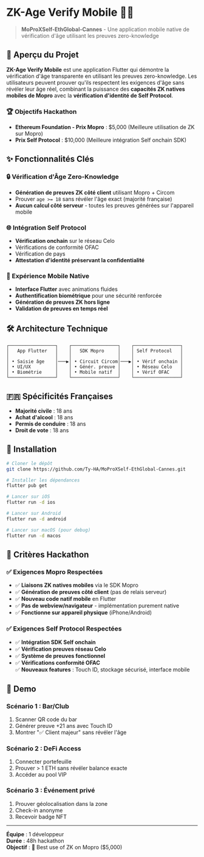 # ZK-Age Verify Mobile 🔐📱

> **MoProXSelf-EthGlobal-Cannes** - Une application mobile native de vérification d'âge utilisant les preuves zero-knowledge

## 🎯 Aperçu du Projet

**ZK-Age Verify Mobile** est une application Flutter qui démontre la vérification d'âge transparente en utilisant les preuves zero-knowledge. Les utilisateurs peuvent prouver qu'ils respectent les exigences d'âge sans révéler leur âge réel, combinant la puissance des **capacités ZK natives mobiles de Mopro** avec la **vérification d'identité de Self Protocol**.

### 🏆 Objectifs Hackathon
- **Ethereum Foundation - Prix Mopro** : $5,000 (Meilleure utilisation de ZK sur Mopro)
- **Prix Self Protocol** : $10,000 (Meilleure intégration Self onchain SDK)

## ✨ Fonctionnalités Clés

### 🔒 Vérification d'Âge Zero-Knowledge
- **Génération de preuves ZK côté client** utilisant Mopro + Circom
- Prouver `age >= 18` sans révéler l'âge exact (majorité française)
- **Aucun calcul côté serveur** - toutes les preuves générées sur l'appareil mobile

### 🌐 Intégration Self Protocol
- **Vérification onchain** sur le réseau Celo
- Vérifications de conformité OFAC
- Vérification de pays
- **Attestation d'identité préservant la confidentialité**

### 📱 Expérience Mobile Native
- **Interface Flutter** avec animations fluides
- **Authentification biométrique** pour une sécurité renforcée
- **Génération de preuves ZK hors ligne**
- **Validation de preuves en temps réel**

## 🛠️ Architecture Technique

```
┌─────────────────┐    ┌─────────────────┐    ┌─────────────────┐
│   App Flutter   │    │   SDK Mopro     │    │ Self Protocol   │
│                 │    │                 │    │                 │
│ • Saisie âge    │───▶│ • Circuit Circom│───▶│ • Vérif onchain │
│ • UI/UX         │    │ • Génér. preuve │    │ • Réseau Celo   │
│ • Biométrie     │    │ • Mobile natif  │    │ • Vérif OFAC    │
└─────────────────┘    └─────────────────┘    └─────────────────┘
```

## 🇫🇷 Spécificités Françaises

- **Majorité civile** : 18 ans
- **Achat d'alcool** : 18 ans
- **Permis de conduire** : 18 ans
- **Droit de vote** : 18 ans

## 🚀 Installation

```bash
# Cloner le dépôt
git clone https://github.com/Ty-HA/MoProXSelf-EthGlobal-Cannes.git

# Installer les dépendances
flutter pub get

# Lancer sur iOS
flutter run -d ios

# Lancer sur Android
flutter run -d android

# Lancer sur macOS (pour debug)
flutter run -d macos
```

## 🎯 Critères Hackathon

### ✅ Exigences Mopro Respectées
- ✅ **Liaisons ZK natives mobiles** via le SDK Mopro
- ✅ **Génération de preuves côté client** (pas de relais serveur)
- ✅ **Nouveau code natif mobile** en Flutter
- ✅ **Pas de webview/navigateur** - implémentation purement native
- ✅ **Fonctionne sur appareil physique** (iPhone/Android)

### ✅ Exigences Self Protocol Respectées
- ✅ **Intégration SDK Self onchain**
- ✅ **Vérification preuves réseau Celo**
- ✅ **Système de preuves fonctionnel**
- ✅ **Vérifications conformité OFAC**  
✅ **Nouveaux features** : Touch ID, stockage sécurisé, interface mobile  

## 📱 Demo

### Scénario 1 : Bar/Club
1. Scanner QR code du bar
2. Générer preuve +21 ans avec Touch ID
3. Montrer "✅ Client majeur" sans révéler l'âge

### Scénario 2 : DeFi Access
1. Connecter portefeuille  
2. Prouver > 1 ETH sans révéler balance exacte
3. Accéder au pool VIP

### Scénario 3 : Événement privé
1. Prouver géolocalisation dans la zone
2. Check-in anonyme
3. Recevoir badge NFT

---

**Équipe** : 1 développeur  
**Durée** : 48h hackathon  
**Objectif** : 🥇 Best use of ZK on Mopro ($5,000)
